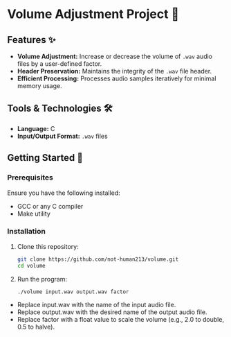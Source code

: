 # Volume Adjustment Project 🎵  

## Features ✨  

- **Volume Adjustment:** Increase or decrease the volume of `.wav` audio files by a user-defined factor.  
- **Header Preservation:** Maintains the integrity of the `.wav` file header.  
- **Efficient Processing:** Processes audio samples iteratively for minimal memory usage.  

## Tools & Technologies 🛠  

- **Language:** C  
- **Input/Output Format:** `.wav` files  

## Getting Started 🚀  

### Prerequisites  

Ensure you have the following installed:  

- GCC or any C compiler  
- Make utility  

### Installation  

1. Clone this repository:  
   ```bash  
   git clone https://github.com/not-human213/volume.git
   cd volume  
2. Run the program:
   ```bash
   ./volume input.wav output.wav factor  

- Replace input.wav with the name of the input audio file.
- Replace output.wav with the desired name of the output audio file.
- Replace factor with a float value to scale the volume (e.g., 2.0 to double, 0.5 to halve).
